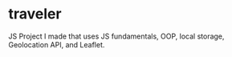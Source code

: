 # traveler
JS Project I made that uses JS fundamentals, OOP, local storage, Geolocation API, and Leaflet. 
